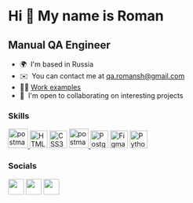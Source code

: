 Hi 👋 My name is Roman 
==============================

Manual QA Engineer
-----------

* 🌍  I'm based in Russia
* ✉️  You can contact me at [qa.romansh@gmail.com](mailto:qa.romansh@gmail.com)
* 👨‍💻   [Work examples](https://github.com/Fris1e/Fris1e/blob/main/Examples.md)
* 🤝  I'm open to collaborating on interesting projects

### Skills


<p align="left">
<a href="https://postman.com" target="_blank" rel="noreferrer"> <img src="https://www.vectorlogo.zone/logos/getpostman/getpostman-icon.svg" alt="postman" width="40" height="40"/> </a>
<a href="https://developer.mozilla.org/en-US/docs/Glossary/HTML5" target="_blank" rel="noreferrer"><img src="https://raw.githubusercontent.com/danielcranney/readme-generator/main/public/icons/skills/html5-colored.svg" width="36" height="36" alt="HTML5" /></a>
<a href="https://www.w3.org/TR/CSS/#css" target="_blank" rel="noreferrer"><img src="https://raw.githubusercontent.com/danielcranney/readme-generator/main/public/icons/skills/css3-colored.svg" width="36" height="36" alt="CSS3" /></a>
<a href="https://developer.chrome.com/docs/devtools" target="_blank" rel="noreferrer"> <img src="https://avatars.githubusercontent.com/u/11260967?s=280&v=4" alt="postman" width="40" height="40"/> </a>  
<a href="https://www.postgresql.org/" target="_blank" rel="noreferrer"><img src="https://raw.githubusercontent.com/danielcranney/readme-generator/main/public/icons/skills/postgresql-colored.svg" width="36" height="36" alt="PostgreSQL" /></a>
<a href="https://www.figma.com/" target="_blank" rel="noreferrer"><img src="https://raw.githubusercontent.com/danielcranney/readme-generator/main/public/icons/skills/figma-colored.svg" width="36" height="36" alt="Figma" /></a>
<a href="https://www.python.org/" target="_blank" rel="noreferrer"><img src="https://raw.githubusercontent.com/danielcranney/readme-generator/main/public/icons/skills/python-colored.svg" width="36" height="36" alt="Python" /></a>
</p>


### Socials

<p align="left"> <a href="https://www.github.com/Fris1e" target="_blank" rel="noreferrer"><img src="https://raw.githubusercontent.com/danielcranney/readme-generator/main/public/icons/socials/github.svg" width="32" height="32" /></a> <a href="https://www.linkedin.com/in//roman-shcheka-68b27a268" target="_blank" rel="noreferrer"><img src="https://raw.githubusercontent.com/danielcranney/readme-generator/main/public/icons/socials/linkedin.svg" width="32" height="32" /></a> <a href="https://t.me/Fris_e" target="_blank" rel="noreferrer"><img src="https://encrypted-tbn0.gstatic.com/images?q=tbn:ANd9GcThcQMoJiPh_MITZQOudY3m_WwSAYFO61iFwg&usqp=CAU" width="32" height="32" /></a></p>

<img src="https://komarev.com/ghpvc/?username=Fris1e&style=flat-square&color=blue" alt=""/>
